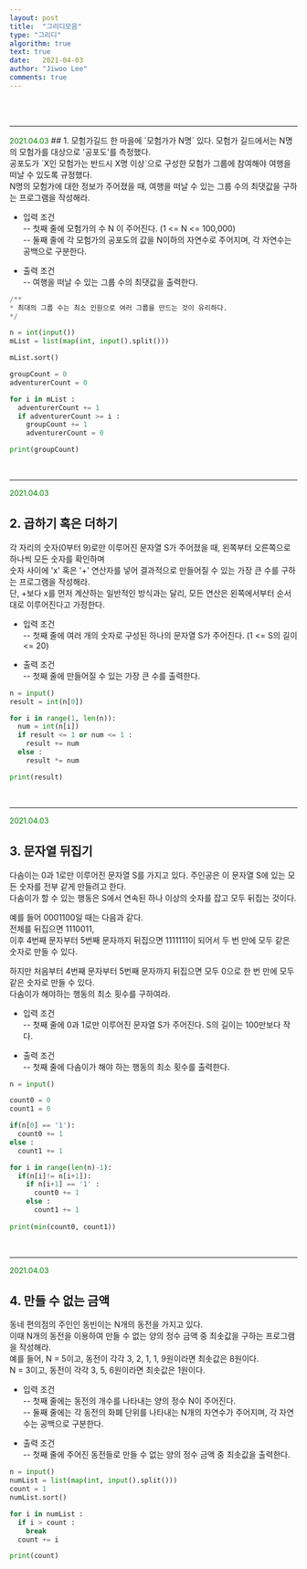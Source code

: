 ```yaml
---
layout: post
title:  "그리디모음"
type: "그리디"
algorithm: true
text: true
date:   2021-04-03
author: "Jiwoo Lee"
comments: true
---
```


<br><br>
<hr>
<font size="2em" color="green">2021.04.03</font>
## 1. 모험가길드
한 마을에 `모험가가 N명` 있다. 모험가 길드에서는 N명의 모험가를 대상으로 '공포도'를 측정했다. <br>
공포도가  `X인 모험가는 반드시 X명 이상`으로 구성한 모험가 그룹에 참여해야 여행을 떠날 수 있도록 규정했다.<br>
N명의 모험가에 대한 정보가 주어졌을 때, 여행을 떠날 수 있는 그룹 수의 최댓값을 구하는 프로그램을 작성해라.<br>

- 입력 조건<br>
-- 첫째 줄에 모험가의 수 N 이 주어진다. (1 <= N <= 100,000)<br>
--  둘째 줄에 각 모험가의 공포도의 값을 N이하의 자연수로 주어지며, 각 자연수는 공백으로 구분한다.<br>

- 출력 조건<br>
-- 여행을 떠날 수 있는 그룹 수의 최댓값을 출력한다. 

```python
/**
* 최대의 그룹 수는 최소 인원으로 여러 그룹을 만드는 것이 유리하다.
*/

n = int(input())
mList = list(map(int, input().split()))

mList.sort()

groupCount = 0
adventurerCount = 0

for i in mList : 
  adventurerCount += 1
  if adventurerCount >= i :
    groupCount += 1
    adventurerCount = 0

print(groupCount)
```
<br>
<hr>

<font size="2em" color="green">2021.04.03</font>
## 2. 곱하기 혹은 더하기
각 자리의 숫자(0부터 9)로만 이루어진 문자열 S가 주어졌을 때, 왼쪽부터 오른쪽으로 하나씩 모든 숫자를 확인하며 <br>
숫자 사이에 'x' 혹은 '+' 연산자를 넣어 결과적으로 만들어질 수 있는 가장 큰 수를 구하는 프로그램을 작성해라. <br>
단, +보다 x를 먼저 계산하는 일반적인 방식과는 달리, 모든 연산은 왼쪽에서부터 순서대로 이루어진다고 가정한다.

- 입력 조건<br>
-- 첫째 줄에 여러 개의 숫자로 구성된 하나의 문자열 S가 주어진다. (1 <= S의 길이 <= 20)<br>

- 출력 조건<br>
-- 첫째 줄에 만들어질 수 있는 가장 큰 수를 출력한다. 

```python
n = input()
result = int(n[0])

for i in range(1, len(n)):
  num = int(n[i])
  if result <= 1 or num <= 1 :
    result += num
  else : 
    result *= num

print(result)
```
<br>
<hr>

<font size="2em" color="green">2021.04.03</font>
## 3. 문자열 뒤집기
다솜이는 0과 1로만 이루어진 문자열 S를 가지고 있다. 주인공은 이 문자열 S에 있는 모든 숫자를 전부 같게 만들려고 한다. <br>
다솜이가 할 수 있는 행동은 S에서 연속된 하나 이상의 숫자를 잡고 모두 뒤집는 것이다. <br>

예를 들어 0001100일 때는 다음과 같다. <br>
전체를 뒤집으면 1110011, <br>
이후 4번째 문자부터 5번째 문자까지 뒤집으면 1111111이 되어서 두 번 만에 모두 같은 숫자로 만들 수 있다. <br>

하지만 처음부터 4번째 문자부터 5번째 문자까지 뒤집으면 모두 0으로 한 번 만에 모두 같은 숫자로 만들 수 있다.  <br>
다솜이가 해야하는 행동의 최소 횟수를 구하여라.

- 입력 조건<br>
-- 첫째 줄에 0과 1로만 이루어진 문자열 S가 주어진다. S의 길이는 100만보다 작다.

- 출력 조건<br>
-- 첫째 줄에 다솜이가 해야 하는 행동의 최소 횟수를 출력한다. 

```python
n = input()

count0 = 0
count1 = 0

if(n[0] == '1'):
  count0 += 1
else :
  count1 += 1

for i in range(len(n)-1):
  if(n[i]!= n[i+1]):
    if n[i+1] == '1' :
      count0 += 1
    else :
      count1 += 1
    
print(min(count0, count1))
```

<br>
<hr>

<font size="2em" color="green">2021.04.03</font>
## 4. 만들 수 없는 금액
동네 편의점의 주인인 동빈이는  N개의 동전을 가지고 있다. <br>
이때 N개의 동전을 이용하여 만들 수 없는 양의 정수 금액 중 최솟값을 구하는 프로그램을 작성해라.<br>
예를 들어, N = 5이고, 동전이 각각 3, 2, 1, 1, 9원이라면 최솟값은 8원이다.<br>
               N = 3이고, 동전이 각각 3, 5, 6원이라면 최솟값은 1원이다.<br>

- 입력 조건<br>
-- 첫째 줄에는 동전의 개수를 나타내는 양의 정수 N이 주어진다.<br>
-- 둘째 줄에는 각 동전의 화폐 단위를 나타내는 N개의 자연수가 주어지며, 각 자연수는 공백으로 구분한다.

- 출력 조건<br>
-- 첫째 줄에 주어진 동전들로 만들 수 없는 양의 정수 금액 중 최솟값을 출력한다. 

```python
n = input()
numList = list(map(int, input().split()))
count = 1
numList.sort()

for i in numList :
  if i > count : 
    break
  count += i

print(count)
```
